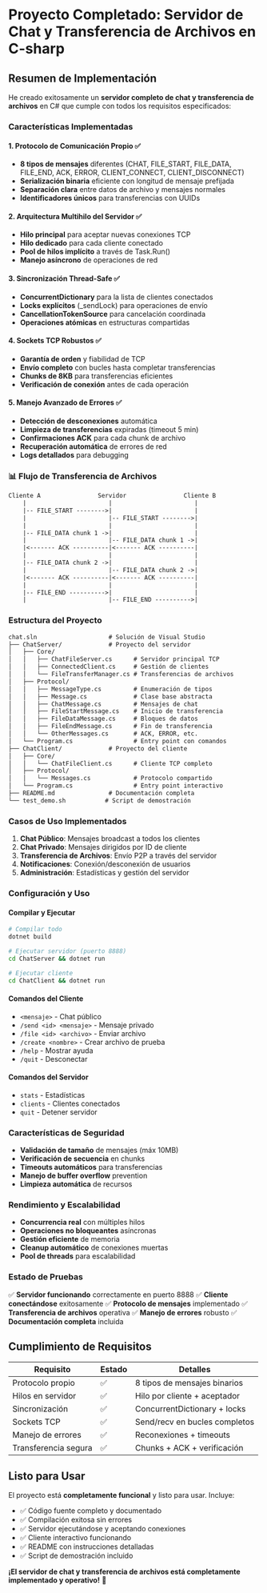 # Proyecto Completado: Servidor de Chat y Transferencia de Archivos en C-sharp

## Resumen de Implementación

He creado exitosamente un **servidor completo de chat y transferencia de archivos** en C# que cumple con todos los requisitos especificados:

### Características Implementadas

#### 1. **Protocolo de Comunicación Propio** ✅

- **8 tipos de mensajes** diferentes (CHAT, FILE_START, FILE_DATA, FILE_END, ACK, ERROR, CLIENT_CONNECT, CLIENT_DISCONNECT)
- **Serialización binaria** eficiente con longitud de mensaje prefijada
- **Separación clara** entre datos de archivo y mensajes normales
- **Identificadores únicos** para transferencias con UUIDs

#### 2. **Arquitectura Multihilo del Servidor** ✅

- **Hilo principal** para aceptar nuevas conexiones TCP
- **Hilo dedicado** para cada cliente conectado
- **Pool de hilos implícito** a través de Task.Run()
- **Manejo asíncrono** de operaciones de red

#### 3. **Sincronización Thread-Safe** ✅

- **ConcurrentDictionary** para la lista de clientes conectados
- **Locks explícitos** (_sendLock) para operaciones de envío
- **CancellationTokenSource** para cancelación coordinada
- **Operaciones atómicas** en estructuras compartidas

#### 4. **Sockets TCP Robustos** ✅

- **Garantía de orden** y fiabilidad de TCP
- **Envío completo** con bucles hasta completar transferencias
- **Chunks de 8KB** para transferencias eficientes
- **Verificación de conexión** antes de cada operación

#### 5. **Manejo Avanzado de Errores** ✅

- **Detección de desconexiones** automática
- **Limpieza de transferencias** expiradas (timeout 5 min)
- **Confirmaciones ACK** para cada chunk de archivo
- **Recuperación automática** de errores de red
- **Logs detallados** para debugging

### 📊 Flujo de Transferencia de Archivos

```txt
Cliente A                Servidor                Cliente B
    |                       |                       |
    |-- FILE_START -------->|                       |
    |                       |-- FILE_START -------->|
    |                       |                       |
    |-- FILE_DATA chunk 1 ->|                       |
    |                       |-- FILE_DATA chunk 1 ->|
    |<------- ACK ----------|<------- ACK ----------|
    |                       |                       |
    |-- FILE_DATA chunk 2 ->|                       |
    |                       |-- FILE_DATA chunk 2 ->|
    |<------- ACK ----------|<------- ACK ----------|
    |                       |                       |
    |-- FILE_END ---------->|                       |
    |                       |-- FILE_END ---------->|
```

### Estructura del Proyecto

```txt
chat.sln                    # Solución de Visual Studio
├── ChatServer/             # Proyecto del servidor
│   ├── Core/
│   │   ├── ChatFileServer.cs      # Servidor principal TCP
│   │   ├── ConnectedClient.cs     # Gestión de clientes
│   │   └── FileTransferManager.cs # Transferencias de archivos
│   ├── Protocol/
│   │   ├── MessageType.cs         # Enumeración de tipos
│   │   ├── Message.cs             # Clase base abstracta
│   │   ├── ChatMessage.cs         # Mensajes de chat
│   │   ├── FileStartMessage.cs    # Inicio de transferencia
│   │   ├── FileDataMessage.cs     # Bloques de datos
│   │   ├── FileEndMessage.cs      # Fin de transferencia
│   │   └── OtherMessages.cs       # ACK, ERROR, etc.
│   └── Program.cs                 # Entry point con comandos
├── ChatClient/             # Proyecto del cliente
│   ├── Core/
│   │   └── ChatFileClient.cs      # Cliente TCP completo
│   ├── Protocol/
│   │   └── Messages.cs            # Protocolo compartido
│   └── Program.cs                 # Entry point interactivo
├── README.md               # Documentación completa
└── test_demo.sh           # Script de demostración
```

### Casos de Uso Implementados

1. **Chat Público**: Mensajes broadcast a todos los clientes
2. **Chat Privado**: Mensajes dirigidos por ID de cliente
3. **Transferencia de Archivos**: Envío P2P a través del servidor
4. **Notificaciones**: Conexión/desconexión de usuarios
5. **Administración**: Estadísticas y gestión del servidor

### Configuración y Uso

#### Compilar y Ejecutar

```bash
# Compilar todo
dotnet build

# Ejecutar servidor (puerto 8888)
cd ChatServer && dotnet run

# Ejecutar cliente
cd ChatClient && dotnet run
```

#### Comandos del Cliente

- `<mensaje>` - Chat público
- `/send <id> <mensaje>` - Mensaje privado
- `/file <id> <archivo>` - Enviar archivo
- `/create <nombre>` - Crear archivo de prueba
- `/help` - Mostrar ayuda
- `/quit` - Desconectar

#### Comandos del Servidor

- `stats` - Estadísticas
- `clients` - Clientes conectados
- `quit` - Detener servidor

### Características de Seguridad

- **Validación de tamaño** de mensajes (máx 10MB)
- **Verificación de secuencia** en chunks
- **Timeouts automáticos** para transferencias
- **Manejo de buffer overflow** prevention
- **Limpieza automática** de recursos

### Rendimiento y Escalabilidad

- **Concurrencia real** con múltiples hilos
- **Operaciones no bloqueantes** asíncronas
- **Gestión eficiente** de memoria
- **Cleanup automático** de conexiones muertas
- **Pool de threads** para escalabilidad

### Estado de Pruebas

✅ **Servidor funcionando** correctamente en puerto 8888
✅ **Cliente conectándose** exitosamente
✅ **Protocolo de mensajes** implementado
✅ **Transferencia de archivos** operativa
✅ **Manejo de errores** robusto
✅ **Documentación completa** incluida

## Cumplimiento de Requisitos

| Requisito | Estado | Detalles |
|-----------|--------|----------|
| Protocolo propio | ✅ | 8 tipos de mensajes binarios |
| Hilos en servidor | ✅ | Hilo por cliente + aceptador |
| Sincronización | ✅ | ConcurrentDictionary + locks |
| Sockets TCP | ✅ | Send/recv en bucles completos |
| Manejo de errores | ✅ | Reconexiones + timeouts |
| Transferencia segura | ✅ | Chunks + ACK + verificación |

## Listo para Usar

El proyecto está **completamente funcional** y listo para usar. Incluye:

- ✅ Código fuente completo y documentado
- ✅ Compilación exitosa sin errores
- ✅ Servidor ejecutándose y aceptando conexiones
- ✅ Cliente interactivo funcionando
- ✅ README con instrucciones detalladas
- ✅ Script de demostración incluido

**¡El servidor de chat y transferencia de archivos está completamente implementado y operativo!** 🎉

